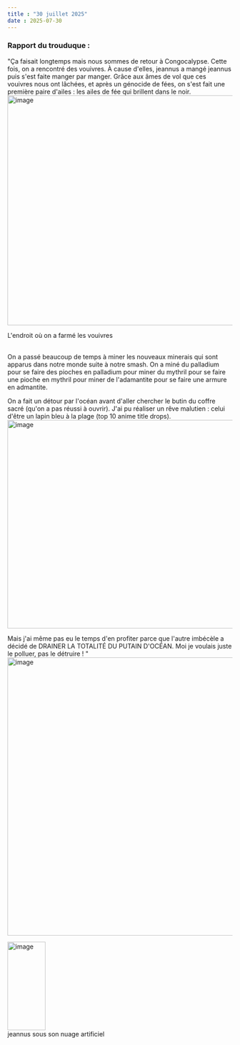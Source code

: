 ```yaml
---
title : "30 juillet 2025"
date : 2025-07-30
---
```

### Rapport du trouduque :
"Ça faisait longtemps mais nous sommes de retour à Congocalypse. Cette fois, on a rencontré des vouivres. À cause d'elles, jeannus a mangé jeannus puis s'est faite manger par manger. Grâce aux âmes de vol que ces vouivres nous ont lâchées, et après un génocide de fées, on s'est fait une première paire d'ailes : les ailes de fée qui brillent dans le noir.  
<img width="1007" height="515" alt="image" src="https://github.com/user-attachments/assets/df9f1776-cde0-41f2-b3f8-e8c0886b9e2e" />
<figcaption>L'endroit où on a farmé les vouivres</figcaption>  
<br>  

On a passé beaucoup de temps à miner les nouveaux minerais qui sont apparus dans notre monde suite à notre smash. On a miné du palladium pour se faire des pioches en palladium pour miner du mythril pour se faire une pioche en mythril pour miner de l'adamantite pour se faire une armure en admantite.

On a fait un détour par l'océan avant d'aller chercher le butin du coffre sacré (qu'on a pas réussi à ouvrir). J'ai pu réaliser un rêve malutien : celui d'être un lapin bleu à la plage (top 10 anime title drops).  
<img width="967" height="467" alt="image" src="https://github.com/user-attachments/assets/c1662a08-c65d-4dc3-994a-7ae208ec436b" />

Mais j'ai même pas eu le temps d'en profiter parce que l'autre imbécèle a décidé de DRAINER LA TOTALITÉ DU PUTAIN D'OCÉAN. Moi je voulais juste le polluer, pas le détruire ! "  
<img width="928" height="623" alt="image" src="https://github.com/user-attachments/assets/1120d402-03d3-4672-a008-4c88904050eb" />

<img width="85" height="198" alt="image" src="https://github.com/user-attachments/assets/32a2dcbb-2944-43e2-b3e0-c406f739e943" />
<figcaption>jeannus sous son nuage artificiel</figcaption>
